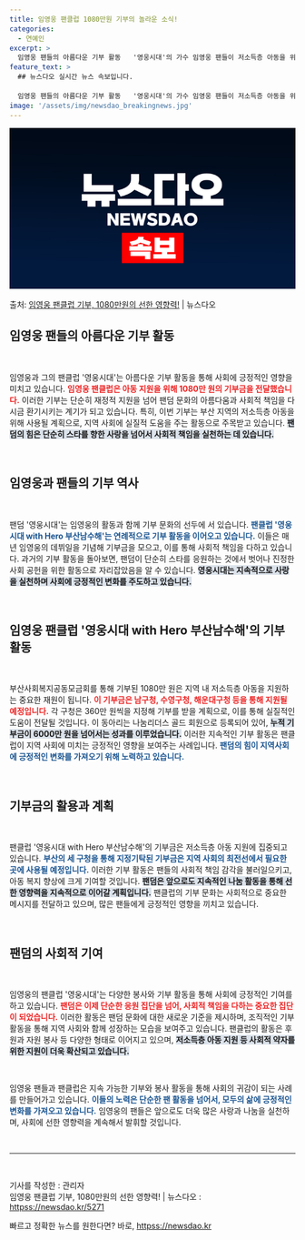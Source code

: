 ```yaml
---
title: 임영웅 팬클럽 1080만원 기부의 놀라운 소식!
categories:
  - 연예인
excerpt: >
  임영웅 팬들의 아름다운 기부 활동   '영웅시대'의 가수 임영웅 팬들이 저소득층 아동을 위한 기부로 선한 영…
feature_text: >
  ## 뉴스다오 실시간 뉴스 속보입니다.

  임영웅 팬들의 아름다운 기부 활동   '영웅시대'의 가수 임영웅 팬들이 저소득층 아동을 위한 기부로 선한 영…
image: '/assets/img/newsdao_breakingnews.jpg'
---
```


![뉴스다오 속보](/assets/img/newsdao_breakingnews.jpg)

<p>출처: <a href="httpss://newsdao.kr/5271" rel="dofollow">임영웅 팬클럽 기부, 1080만원의 선한 영향력!</a> | 뉴스다오</p>

<h2 data-ke-size="size26">임영웅 팬들의 아름다운 기부 활동</h2>

<p data-ke-size="size16">&nbsp;</p>

임영웅과 그의 팬클럽 '영웅시대'는 아름다운 기부 활동을 통해 사회에 긍정적인 영향을 미치고 있습니다. <b><span style="color: #ee2323;">임영웅 팬클럽은 아동 지원을 위해 1080만 원의 기부금을 전달했습니다.</span></b> 이러한 기부는 단순히 재정적 지원을 넘어 팬덤 문화의 아름다움과 사회적 책임을 다시금 환기시키는 계기가 되고 있습니다. 특히, 이번 기부는 부산 지역의 저소득층 아동을 위해 사용될 계획으로, 지역 사회에 실질적 도움을 주는 활동으로 주목받고 있습니다. <b><span style="background-color: #21538527;">팬덤의 힘은 단순히 스타를 향한 사랑을 넘어서 사회적 책임을 실천하는 데 있습니다.</span></b>

<p data-ke-size="size16">&nbsp;</p>

<h2 data-ke-size="size26">임영웅과 팬들의 기부 역사</h2>

<p data-ke-size="size16">&nbsp;</p>

팬덤 '영웅시대'는 임영웅의 활동과 함께 기부 문화의 선두에 서 있습니다. <b><span style="color: #1a5490;">팬클럽 '영웅시대 with Hero 부산남수해'는 연례적으로 기부 활동을 이어오고 있습니다.</span></b> 이들은 매년 임영웅의 데뷔일을 기념해 기부금을 모으고, 이를 통해 사회적 책임을 다하고 있습니다. 과거의 기부 활동을 돌아보면, 팬덤이 단순히 스타를 응원하는 것에서 벗어나 진정한 사회 공헌을 위한 활동으로 자리잡았음을 알 수 있습니다. <b><span style="background-color: #21538527;">영웅시대는 지속적으로 사랑을 실천하며 사회에 긍정적인 변화를 주도하고 있습니다.</span></b>

<p data-ke-size="size16">&nbsp;</p>

<h2 data-ke-size="size26">임영웅 팬클럽 '영웅시대 with Hero 부산남수해'의 기부 활동</h2>

<p data-ke-size="size16">&nbsp;</p>

부산사회복지공동모금회를 통해 기부된 1080만 원은 지역 내 저소득층 아동을 지원하는 중요한 재원이 됩니다. <b><span style="color: #ee2323;">이 기부금은 남구청, 수영구청, 해운대구청 등을 통해 지원될 예정입니다.</span></b> 각 구청은 360만 원씩을 지정해 기부를 받을 계획으로, 이를 통해 실질적인 도움이 전달될 것입니다. 이 동아리는 나눔리더스 골드 회원으로 등록되어 있어, <b><span style="background-color: #21538527;">누적 기부금이 6000만 원을 넘어서는 성과를 이루었습니다.</span></b> 이러한 지속적인 기부 활동은 팬클럽이 지역 사회에 미치는 긍정적인 영향을 보여주는 사례입니다. <b><span style="color: #1a5490;">팬덤의 힘이 지역사회에 긍정적인 변화를 가져오기 위해 노력하고 있습니다.</span></b>

<p data-ke-size="size16">&nbsp;</p>

<h2 data-ke-size="size26">기부금의 활용과 계획</h2>

<p data-ke-size="size16">&nbsp;</p>

팬클럽 '영웅시대 with Hero 부산남수해'의 기부금은 저소득층 아동 지원에 집중되고 있습니다. <b><span style="color: #1a5490;">부산의 세 구청을 통해 지정기탁된 기부금은 지역 사회의 최전선에서 필요한 곳에 사용될 예정입니다.</span></b> 이러한 기부 활동은 팬들의 사회적 책임 감각을 불러일으키고, 아동 복지 향상에 크게 기여할 것입니다. <b><span style="background-color: #21538527;">팬덤은 앞으로도 지속적인 나눔 활동을 통해 선한 영향력을 지속적으로 이어갈 계획입니다.</span></b> 팬클럽의 기부 문화는 사회적으로 중요한 메시지를 전달하고 있으며, 많은 팬들에게 긍정적인 영향을 끼치고 있습니다. 

<p data-ke-size="size16">&nbsp;</p>

<h2 data-ke-size="size26">팬덤의 사회적 기여</h2>

<p data-ke-size="size16">&nbsp;</p>

임영웅의 팬클럽 '영웅시대'는 다양한 봉사와 기부 활동을 통해 사회에 긍정적인 기여를 하고 있습니다. <b><span style="color: #ee2323;">팬덤은 이제 단순한 응원 집단을 넘어, 사회적 책임을 다하는 중요한 집단이 되었습니다.</span></b> 이러한 활동은 팬덤 문화에 대한 새로운 기준을 제시하며, 조직적인 기부 활동을 통해 지역 사회와 함께 성장하는 모습을 보여주고 있습니다. 팬클럽의 활동은 후원과 자원 봉사 등 다양한 형태로 이어지고 있으며, <b><span style="background-color: #21538527;">저소득층 아동 지원 등 사회적 약자를 위한 지원이 더욱 확산되고 있습니다.</span></b>

<p data-ke-size="size16">&nbsp;</p>

임영웅 팬들과 팬클럽은 지속 가능한 기부와 봉사 활동을 통해 사회의 귀감이 되는 사례를 만들어가고 있습니다. <b><span style="color: #1a5490;">이들의 노력은 단순한 팬 활동을 넘어서, 모두의 삶에 긍정적인 변화를 가져오고 있습니다.</span></b> 임영웅의 팬들은 앞으로도 더욱 많은 사랑과 나눔을 실천하며, 사회에 선한 영향력을 계속해서 발휘할 것입니다. 

<p data-ke-size="size16">&nbsp;</p>

<hr>

<p data-ke-size="size16">&nbsp;</p>

기사를 작성한 : 관리자  
임영웅 팬클럽 기부, 1080만원의 선한 영향력! | 뉴스다오  : <a href="httpss://newsdao.kr/5271">httpss://newsdao.kr/5271</a> 

빠르고 정확한 뉴스를 원한다면? 바로, <a href="httpss://newsdao.kr" rel="dofollow">httpss://newsdao.kr</a>


